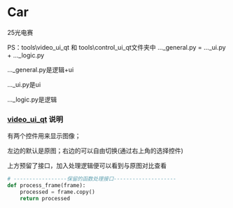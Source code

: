 # Car
25光电赛

PS：tools\video_ui_qt 和 tools\control_ui_qt文件夹中
..._general.py = ..._ui.py + ..._logic.py

..._general.py是逻辑+ui

..._ui.py是ui

..._logic.py是逻辑

### [video_ui_qt](tools/video_ui_qt)  说明

有两个控件用来显示图像；

左边的默认是原图；右边的可以自由切换(通过右上角的选择控件)

上方预留了接口，加入处理逻辑便可以看到与原图对比查看
```python
# -----------------保留的函数处理接口--------------------
def process_frame(frame):
    processed = frame.copy()
    return processed
```